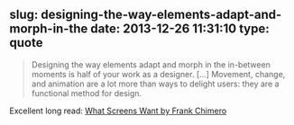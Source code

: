 slug: designing-the-way-elements-adapt-and-morph-in-the
date: 2013-12-26 11:31:10
type: quote
---

> Designing the way elements adapt and morph in the in-between moments is half of your work as a designer. […] Movement, change, and animation are a lot more than ways to delight users: they are a functional method for design.

Excellent long read: [What Screens Want by Frank Chimero](http://frankchimero.com/what-screens-want/)
